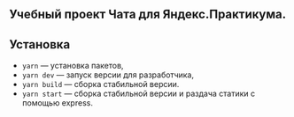 ## Учебный проект Чата для Яндекс.Практикума.

## Установка

- `yarn` — установка пакетов,
- `yarn dev` — запуск версии для разработчика,
- `yarn build` — сборка стабильной версии.
- `yarn start` — сборка стабильной версии и раздача статики с помощью express.
